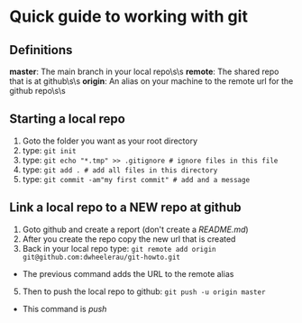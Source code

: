 # Quick guide to working with git

## Definitions

**master**: The main branch in your local repo\s\s
**remote**: The shared repo that is at github\s\s
**origin**: An alias on your machine to the remote url for the github repo\s\s


## Starting a local repo

1.  Goto the folder you want as your root directory
2.  type: `git init`
3.  type: `git echo "*.tmp" >> .gitignore # ignore files in this file`
4.  type: `git add . # add all files in this directory`
5.  type: `git commit -am"my first commit" # add and a message`


## Link a local repo to a NEW repo at github

1.  Goto github and create a report (don't create a *README.md*)
2.  After you create the repo copy the new url that is created
3.  Back in your local repo type: `git remote add origin
    git@github.com:dwheelerau/git-howto.git`
*    The previous command adds the URL to the remote alias
5.  Then to push the local repo to github: `git push -u origin master`
*    This command is *push <remote> <local branch>*
